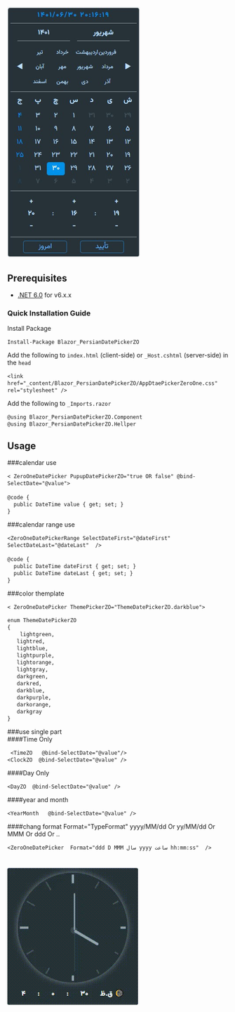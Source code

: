 ﻿# ![PersianDatePicker](img/PersianDatePicker.jpg)


## Prerequisites
- [.NET 6.0](https://dotnet.microsoft.com/download/dotnet/6.0) for v6.x.x 

### Quick Installation Guide
Install Package
```
Install-Package Blazor_PersianDatePickerZO
```

Add the following to `index.html` (client-side) or `_Host.cshtml` (server-side) in the `head`
```
<link href="_content/Blazor_PersianDatePickerZO/AppDtaePickerZeroOne.css" rel="stylesheet" />
```

Add the following to `_Imports.razor`
```
@using Blazor_PersianDatePickerZO.Component
@using Blazor_PersianDatePickerZO.Hellper
```

## Usage
###calendar use 
```
< ZeroOneDatePicker PupupDatePickerZO="true OR false" @bind-SelectDate="@value">

@code {
  public DateTime value { get; set; } 
}
```

###calendar range use 
```
<ZeroOneDatePickerRange SelectDateFirst="@dateFirst" SelectDateLast="@dateLast"  />

@code {
  public DateTime dateFirst { get; set; } 
  public DateTime dateLast { get; set; } 
}
```

###color themplate
```
< ZeroOneDatePicker ThemePickerZO="ThemeDatePickerZO.darkblue">
```
```
enum ThemeDatePickerZO
{
 	lightgreen,
   lightred,
   lightblue,
   lightpurple,
   lightorange,
   lightgray,
   darkgreen,
   darkred,
   darkblue,
   darkpurple,
   darkorange,
   darkgray    
}
```


###use single part  
####Time Only
```
 <TimeZO   @bind-SelectDate="@value"/>
<ClockZO  @bind-SelectDate="@value" />
```

####Day Only
```
<DayZO  @bind-SelectDate="@value" />
```



####year and month
```
<YearMonth   @bind-SelectDate="@value" />
```

####chang format
Format="TypeFormat"
yyyy/MM/dd  Or  yy/MM/dd  Or  MMM  Or ddd Or ..
```
<ZeroOneDatePicker  Format="ddd D MMM سال yyyy ساعت hh:mm:ss"  />
```

# ![PersianDatePicker](img/changeClock.gif)







